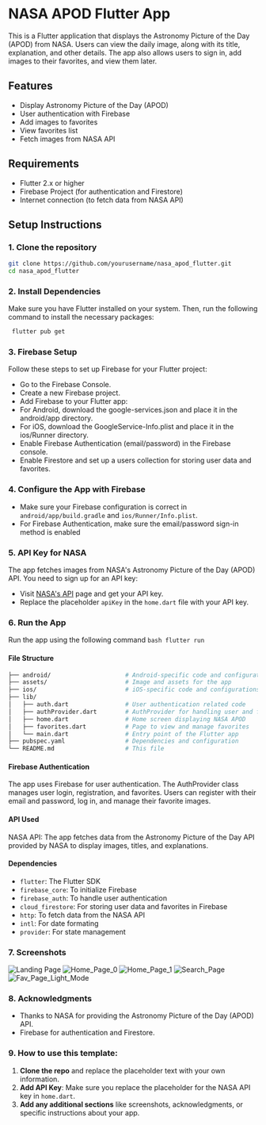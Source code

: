 # NASA APOD Flutter App

This is a Flutter application that displays the Astronomy Picture of the Day (APOD) from NASA. Users can view the daily image, along with its title, explanation, and other details. The app also allows users to sign in, add images to their favorites, and view them later.

## Features
- Display Astronomy Picture of the Day (APOD)
- User authentication with Firebase
- Add images to favorites
- View favorites list
- Fetch images from NASA API

## Requirements
- Flutter 2.x or higher
- Firebase Project (for authentication and Firestore)
- Internet connection (to fetch data from NASA API)

## Setup Instructions

### 1. Clone the repository
```bash
git clone https://github.com/yourusername/nasa_apod_flutter.git
cd nasa_apod_flutter
```

### 2. Install Dependencies
   Make sure you have Flutter installed on your system. Then, run the following command to install the necessary packages:
  ```bash
   flutter pub get
```

### 3. Firebase Setup
Follow these steps to set up Firebase for your Flutter project:

- Go to the Firebase Console.
- Create a new Firebase project.
- Add Firebase to your Flutter app:
- For Android, download the google-services.json and place it in the android/app directory.
- For iOS, download the GoogleService-Info.plist and place it in the ios/Runner directory.
- Enable Firebase Authentication (email/password) in the Firebase console.
- Enable Firestore and set up a users collection for storing user data and favorites.

### 4. Configure the App with Firebase
   - Make sure your Firebase configuration is correct in ``android/app/build.gradle`` and ``ios/Runner/Info.plist``.
   - For Firebase Authentication, make sure the email/password sign-in method is enabled
  
### 5. API Key for NASA
   The app fetches images from NASA's Astronomy Picture of the Day (APOD) API. You need to sign up for an API key:
   - Visit [NASA's API](https://api.nasa.gov/) page and get your API key.
   - Replace the placeholder `apiKey` in the `home.dart` file with your API key.
  
### 6. Run the App
   Run the app using the following command
   ```bash flutter run```

   #### File Structure
   ```bash
├── android/                     # Android-specific code and configurations
├── assets/                      # Image and assets for the app
├── ios/                         # iOS-specific code and configurations
├── lib/
│   ├── auth.dart                # User authentication related code
│   ├── authProvider.dart        # AuthProvider for handling user and favorites
│   ├── home.dart                # Home screen displaying NASA APOD
│   ├── favorites.dart           # Page to view and manage favorites
│   └── main.dart                # Entry point of the Flutter app
├── pubspec.yaml                 # Dependencies and configuration
└── README.md                    # This file
```

   #### Firebase Authentication
   The app uses Firebase for user authentication. The AuthProvider class manages user login, registration, and favorites. Users can register with their email and password, log in, and manage their favorite images.

   #### API Used
   NASA API: The app fetches data from the Astronomy Picture of the Day API provided by NASA to display images, titles, and explanations.

   #### Dependencies
   - `flutter`: The Flutter SDK
   - `firebase_core`: To initialize Firebase
   - `firebase_auth`: To handle user authentication
   - `cloud_firestore`: For storing user data and favorites in Firebase
   - `http`: To fetch data from the NASA API
   - `intl`: For date formating
   - `provider`: For state management

### 7. Screenshots
![Landing Page](https://ibb.co/1Q7nz98)
![Home_Page_0](https://ibb.co/5FcpFj6)
![Home_Page_1](https://ibb.co/bHFwnz0)
![Search_Page](https://ibb.co/rb5KsSB)
![Fav_Page_Light_Mode](https://ibb.co/QJRLLvp)

### 8. Acknowledgments
   - Thanks to NASA for providing the Astronomy Picture of the Day (APOD) API.
   - Firebase for authentication and Firestore.

### 9. How to use this template:
   1. **Clone the repo** and replace the placeholder text with your own information.
   2. **Add API Key**: Make sure you replace the placeholder for the NASA API key in `home.dart`.
   3. **Add any additional sections** like screenshots, acknowledgments, or specific instructions about your app.



